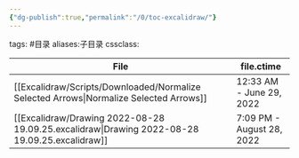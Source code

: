 ```yaml
---
{"dg-publish":true,"permalink":"/0/toc-excalidraw/"}
---
```


tags: #目录
aliases:子目录
cssclass: 

| File                                                                                             | file.ctime                |
| ------------------------------------------------------------------------------------------------ | ------------------------- |
| [[Excalidraw/Scripts/Downloaded/Normalize Selected Arrows\|Normalize Selected Arrows]]        | 12:33 AM - June 29, 2022  |
| [[Excalidraw/Drawing 2022-08-28 19.09.25.excalidraw\|Drawing 2022-08-28 19.09.25.excalidraw]] | 7:09 PM - August 28, 2022 |


